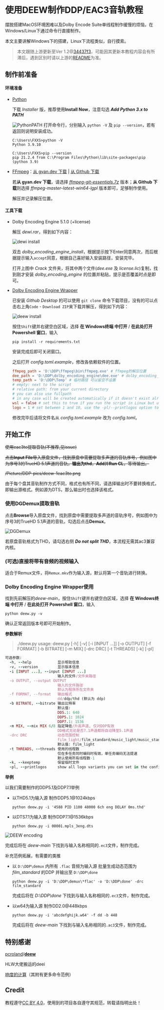 # 使用DEEW制作DDP/EAC3音轨教程

摆脱搭建MacOS环境困难以及Dolby Encode Suite单线程制作缓慢的烦恼，在Windows/Linux下通过命令行直接制作。

本文主要讲解Windows下的搭建，Linux下流程类似，自行摸索。

> 本文跟随上游更新至Ver 1.2@[34437f3](https://github.com/pcroland/deew/commit/34437f3d365d5564743543ff42e89f698447d258)，可能因其更新本教程内容会有所滞后，遇到区别时请以上游的[README](https://github.com/pcroland/deew#readme)为准。

## 制作前准备

#### 环境准备

- [Python](https://www.python.org/downloads/windows/)

  下载 *Installer* 版，推荐使用**Install Now**，注意勾选 ***Add Python 3.x to PATH***

  ![PythonPATH](https://www.techruzz.com/images/How_to_Download_and_Install_Python_3_on_windows_10.png)
  打开命令行，分别输入 `python -V` 及 `pip --version`，若有返回则说明安装成功。

  ```shell
  C:\Users\FXXS>python -V
  Python 3.9.10
  
  C:\Users\FXXS>pip --version
  pip 21.2.4 from C:\Program Files\Python\lib\site-packages\pip (python 3.9)
  ```

- [FFmpeg](https://ffmpeg.org/about.html)：[从 gyan.dev 下载](https://www.gyan.dev/ffmpeg/builds/) | [从 Github 下载](https://github.com/BtbN/FFmpeg-Builds/releases)

  若**从 gyan.dev 下载**，请选择 *[ffmpeg-git-essentials.7z](https://www.gyan.dev/ffmpeg/builds/ffmpeg-git-essentials.7z)* 版本；**从 Github 下载**则选择 *ffmpeg-master-latest-win64-lgpl* 版本即可，足够制作使用。
  
  解压并记录解压位置。

#### 工具下载

- Dolby Encoding Engine 5.1.0 (+license)

  解压 *dewi.rar*，得到如下内容：

  ![dewi install](/Picture/DDP-pics/deew-0install1.png)

  双击 *dolby_encoding_engine_install*，根据提示按下Enter同意两次，而后根据提示输入`accept`同意，根据自己喜好输入安装路径，安装完毕。

  打开上图中 *Crack* 文件夹，将其中两个文件(*dee.exe* 及 *license.lic*)复制，找到刚才安装 *dolby_encoding_engine* 的位置并粘贴，提示是否覆盖时点是即可。

- [Dolby Encoding Engine Wrapper](https://github.com/pcroland/deew)

  已安装 *Github Desktop* 的可以使用 `git clone` 命令下载项目，没有的可以点击右上角`Code` - `Download ZIP`来下载并解压，得到如下内容：

  ![deew install](/Picture/DDP-pics/deew-0install2.png)

  按住`Shift`键并右键空白区域，选择 **在 Windows终端 中打开** / **在此处打开 Powershell 窗口**，输入

  ```shell
  pip install -r requirements.txt
  ```

  安装完成后即可关闭窗口。

  之后打开 *config.toml.example*，修改各依赖软件的位置。

  ```toml
  ffmpeg_path = 'D:\DDP\ffmpeg\bin\ffmpeg.exe' # ffmpeg的解压位置
  dee_path = 'D:\DDP\dolby_encoding_engine\dee.exe' # dolby_encoding_engine的安装位置
  temp_path = 'D:\DDP\Temp' # 临时路径 可以留空不设置
  # empty: next to the script
  # relative path: from your current directory
  # you can also use fullpath
  # in any case will be created automatically if it doesn't exist already
  wsl = false # set this to true if you run the script in Linux but use the Windows version of DEE
  logo = 1 # set between 1 and 10, use the -pl/--printlogos option to see the available logos, set to 0 to disable logo
  ```
  
  修改完毕后请将文件名从 *config.toml.example* 改为 *config.toml*。

## 开始工作

~~使用eac3to提取音轨(不推荐,见issue)~~

~~点击**Input File**导入原盘文件，找到原盘中需要提取多声道的音轨序号，例如图中为序号3的TrueHD 5.1声道的音轨，**输出为thd**，**Add**并**Run CL**，等待输出。~~

~~/Picture/DDP-pics/deew-1eac3to.png~~

由于每个盘其音轨制作方式不同，格式也有所不同，请选择输出时不要转换格式，即输出源格式。例如源为DTS，那么输出时也选择该格式。

### 使用DGDemux提取音轨

点击**Browse**导入原盘文件，找到原盘中需要提取多声道的音轨序号，例如图中为序号3的TrueHD 5.1声道的音轨，勾选后点击**Demux**。

![DGDemux](/Picture/DDP-pics/deew-1dgdemux.png)

若原盘音轨格式为THD，请勾选右侧 ***Do not split THD***，本流程无需其ac3兼容内核。

### (可选)直接将带有音频的视频输入

适合于Remux文件，将`Remux.mkv`作为输入源，默认将第一个音轨进行转换。

### Dolby Encoding Engine Wrapper使用

找到先前解压的*deew-main*，按住`Shift`键并右键空白区域，选择 **在 Windows终端 中打开** / **在此处打开 Powershell 窗口**，输入

```shell
python deew.py -v
```

确认正常返回版本号即可开始制作。

**参数解析**

>./deew.py
>usage: deew.py [-h] [-v] [-i [INPUT ...]] [-o OUTPUT] [-f FORMAT] [-b BITRATE] [-m MIX] [-drc DRC] [-t THREADS] [-k] [-pl]
```ruby
可选参数:
  -h, --help            显示帮助信息
  -v, --version         显示版本信息
  -i [INPUT ...], --input [INPUT ...]
                        输入的文件/文件夹路径
  -o OUTPUT, --output OUTPUT
                        输入的文件路径
                        默认为程序所在文件夹
  -f FORMAT, --format   输出格式
                        dd/ddp/thd (默认为 ddp)
  -b BITRATE, --bitrate 输出比特率
                        默认值:
                        DD5.1: 640
                        DDP5.1: 1024
                        DDP7.1: 1536
  -m MIX, --mix MIX 6/8 指定降低/升高声道, 仅对DDP有效
                        DD格式无论是否7.1声道都将自动降至5.1声道
  -drc DRC              动态范围控制
                        film_light/film_standard/music_light/music_standard/speech drc profile
                        默认值: film_light
  -t THREADS, --threads 使用的线程数
                        仅在多任务同时编码时有效，单任务编码无法提速
                        默认使用所有线程数-1
  -k, --keeptemp        保留临时文件
  -pl, --printlogos     show all logo variants you can set in the config
```

**举例**

以我们需要制作的DDP5.1及DDP7.1举例

- 以THD5.1为输入源 制作DDP5.1@1024kbps

  ```shell
  python deew.py -i '4588 PID 1100 48000 6ch eng DELAY 0ms.thd'
  ```

- 以DTS7.1为输入源 制作DDP7.1@1536kbps

  ```shell
  python deew.py -i 00001.mpls_3eng.dts
  ```

![DEEW encoding](/Picture/DDP-pics/deew-3encoding.webp)

完成后将在 *deew-main* 下找到与输入名称相同的`.ec3`文件，制作完成。

补充范例拓展，有需要的类推

- 以 `D:\DDP\demux` 内所有 `.flac` 音频为输入源 批量生成动态范围为 *film_standard* 的DDP 并输出至 `D:\DDP\done` 

  ```shell
  python deew.py -i 'D:\DDP\demux\*flac' -o 'D:\DDP\done' -drc film_standard
  ```
  
  完成后将在 *D:\DDP\done*  下找到与输入名称相同的`.ec3`文件，制作完成。

- 以w64为输入源 制作DD2.0@448kbps

  ```shell
  python deew.py -i 'abcdefghijk.w64' -f dd -b 448
  ```

  完成后将在 *deew-main* 下找到与输入名称相同的`.ac3`文件，制作完成。

## 特别感谢

[pcroland](https://github.com/pcroland)/**[deew](https://github.com/pcroland/deew)**

HLW大佬搬运的deei

[响度的计算](https://0bin.net/paste/7fhDvcxF#dcWxrUkGRoUmSCg6EMkJBIpNNNz-+uvYzYwcb1UZMDe)（其附有更多命令范例）

## Credit

教程遵守[CC BY 4.0](https://creativecommons.org/licenses/by/4.0/deed.zh)，使用到的项目各自遵守其规范，转载请指明出处！
